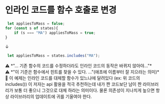 # 인라인 코드를 함수 호출로 변경

```jsx
 let appliesToMass = false;
for (const s of states){
	if (s === "MA") appliesToMass = true;
}
```

↓

```jsx
 let appliesToMass = states.includes("MA");
```

<aside>
⚠️ *"... 기존 함수의 코드를 수정하더라도 인라인 코드의 동작은 바뀌지 않아야..."*

</aside>

<aside>
⚠️ *"이 기준은 함수에서 힌트를 찾을 수 있다. ..."(애초에 이름부터 잘 지으라는 의미)*

</aside>

<aside>
💬 이 예제는 인라인 코드를 대체할 함수가 있느냐에 달려있다 (ex: 위 코드의 includes()) 이 저자는 api 활용을 적극 추천하는데 내가 짠 코드보단 남이 짠 라이브러리가 보통 더 좋으니 그것으로 대체 하라는 의미이다. 물론 의존성이 지나치게 높으면 항상 라이브러리의 업데이트에 귀를 기울여야 한다.

</aside>

